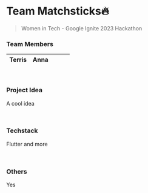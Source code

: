 # Team Matchsticks🔥
> Women in Tech - Google Ignite 2023 Hackathon

### Team Members
| Terris | Anna | <Name> | <Name> | <Name> |
|--------|---------|------|--------|---------|

<br />

### Project Idea
A cool idea

<br />

### Techstack
Flutter and more

<br />

### Others
Yes

